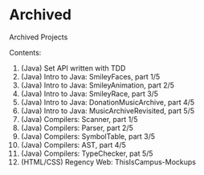 Archived
========

Archived Projects

Contents:
1. (Java) Set API written with TDD
2. (Java) Intro to Java: SmileyFaces, part 1/5
3. (Java) Intro to Java: SmileyAnimation, part 2/5
4. (Java) Intro to Java: SmileyRace, part 3/5
5. (Java) Intro to Java: DonationMusicArchive, part 4/5
6. (Java) Intro to Java: MusicArchiveRevisited, part 5/5
7. (Java) Compilers: Scanner, part 1/5
8. (Java) Compilers: Parser, part 2/5
9. (Java) Compilers: SymbolTable, part 3/5
10. (Java) Compilers: AST, part 4/5
11. (Java) Compilers: TypeChecker, pat 5/5
12. (HTML/CSS) Regency Web: ThisIsCampus-Mockups

